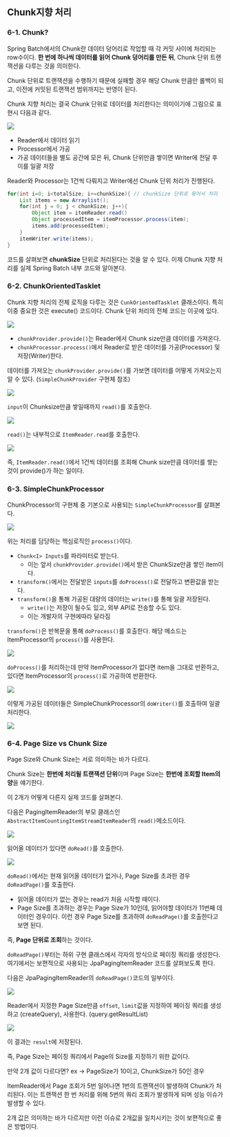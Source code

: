 ## Chunk지향 처리

### 6-1. Chunk?

Spring Batch에서의 Chunk란 데이터 덩어리로 작업할 때 각 커밋 사이에 처리되는 row수이다. **한 번에 하나씩 데이터를 읽어 Chunk 덩어리를 만든 뒤**, Chunk 단위 트랜잭션을 다루는 것을 의미한다. 

Chunk 단위로 트랜잭션을 수행하기 때문에 실패할 경우 해당 Chunk 만큼만 롤백이 되고, 이전에 커밋된 트랜잭션 범위까지는 반영이 된다.

Chunk 지향 처리는 결국 Chunk 단위로 데이터를 처리한다는 의미이기에 그림으로 표현시 다음과 같다.

![](./image/6-1.png)

- Reader에서 데이터 읽기
- Processor에서 가공
- 가공 데이터들을 별도 공간에 모은 뒤, Chunk 단위만큼 쌓이면 Writer에 전달 후 이를 일괄 저장

Reader와 Processor는 1건씩 다뤄지고 Writer에선 Chunk 단위 처리가 진행된다.

```java
for(int i=0; i<totalSize; i+=chunkSize){ // chunkSize 단위로 묶어서 처리
    List items = new Arraylist();
    for(int j = 0; j < chunkSize; j++){
        Object item = itemReader.read()
        Object processedItem = itemProcessor.process(item);
        items.add(processedItem);
    }
    itemWriter.write(items);
}
```

코드를 살펴보면 **chunkSize** 단위로 처리된다는 것을 알 수 있다. 이제 Chunk 지향 처리를 실제 Spring Batch 내부 코드와 알아본다.

### 6-2. ChunkOrientedTasklet

Chunk 지향 처리의 전체 로직을 다루는 것은 `CunkOrientedTasklet` 클래스이다. 특히 이중 중요한 것은 execute() 코드이다. Chunk 단위 처리의 전체 코드는 이곳에 있다.

![](./image/6-2.png)

- `chunkProvider.provide()`는 Reader에서 Chunk size만큼 데이터를 가져온다.
- `chunkProcessor.process()`에서 Reader로 받은 데이터를 가공(Processor) 및 저장(Writer)한다.

데이터를 가져오는 `chunkProvider.provide()`를 가보면 데이터를 어떻게 가져오는지 알 수 있다. (`SimpleChunkProvider` 구현체 참조)

![](./image/6-3.png)

`input`이 Chunksize만큼 쌓일때까지 `read()`를 호출한다.

![](./image/6-4.png)

`read()`는 내부적으로 `ItemReader.read`를 호출한다.

![](./image/6-5.png)

즉, `ItemReader.read()`에서 1건씩 데이터를 조회해 Chunk size만큼 데이터를 쌓는 것이 provide()가 하는 일이다.

### 6-3. SimpleChunkProcessor

 ChunkProcessor의 구현체 중 기본으로 사용되는 `SimpleChunkProcessor`를 살펴본다.

![](./image/6-6.png)

위는 처리를 담당하는 핵심로직인 `process()`이다.

- `Chunk<I> Inputs`를 파라미터로 받는다.
    - 이는 앞서 `chunkProvider.provide()`에서 받은 ChunkSize만큼 쌓인 item이다.
- `transform()`에서는 전달받은 `inputs`를 `doProcess()`로 전달하고 변환값을 받는다.
- `transform()`을 통해 가공된 대량의 데이터는 `write()`를 통해 일괄 저장된다.
    - `write()`는 저장이 될수도 있고, 외부 API로 전송할 수도 있다.
    - 이는 개발자의 구현에따라 달라짐

`transform()`은 반복문을 통해 `doProcess()`를 호출한다. 해당 메소드는 ItemProcessor의 `process()`를 사용한다.

![](./image/6-7.png)

`doProcess()`를 처리하는데 만약 ItemProcessor가 없다면 item을 그대로 반환하고, 있다면 ItemProcessor의 `process()`로 가공하여 반환한다.

![](./image/6-8.png)

이렇게 가공된 데이터들은 SimpleChunkProcessor의 `doWriter()`를 호출하여 일괄 처리한다.

![](./image/6-9.png)

### 6-4. Page Size vs Chunk Size

Page Size와 Chunk Size는 서로 의미하는 바가 다르다.

Chunk Size는 **한번에 처리될 트랜잭션 단위**이며 Page Size는 **한번에 조회할 Item의 양**을 얘기한다.

이 2개가 어떻게 다른지 실제 코드를 살펴본다.

다음은 PagingItemReader의 부모 클래스인 `AbstractItemCountingItemStreamItemReader`의 `read()`메소드이다.

![](./image/6-10.png)

읽어올 데이터가 있다면 `doRead()`를 호출한다.

![](./image/6-11.png)

`doRead()`에서는 현재 읽어올 데이터가 없거나, Page Size를 초과한 경우 `doReadPage()`를 호출한다. 

- 읽어올 데이터가 없는 경우는 read가 처음 시작할 때이다.
- Page Size를 초과하는 경우는 Page Size가 10인데, 읽어야할 데이터가 11번째 데이터인 경우이다. 이런 경우 Page Size를 초과하여 `doReadPage()`를 호출한다고 보면 된다.

즉, **Page 단위로 조회**하는 것이다.

`doReadPage()`부터는 하위 구현 클래스에서 각자의 방식으로 페이징 쿼리를 생성한다. 여기에서는 보편적으로 사용되는 JpaPagingItemReader 코드를 살펴보도록 한다.

다음은 JpaPagingItemReader의 `doReadPage()`코드의 일부이다.

![](./image/6-12.png)

Reader에서 지정한 Page Size만큼 `offset`, `limit`값을 지정하여 페이징 쿼리를 생성하고 (createQuery), 사용한다. (query.getResultList)

![](./image/6-13.png)

이 결과는 `result`에 저장된다.

즉, Page Size는 페이징 쿼리에서 Page의 Size를 지정하기 위한 값이다.

만약 2개 값이 다르다면? ex → PageSize가 10이고, ChunkSize가 50인 경우

ItemReader에서 Page 조회가 5번 일어나면 1번의 트랜잭션이 발생하여 Chunk가 처리된다. 이는 트랜잭션 한 번 처리를 위해 5번의 쿼리 조회가 발생하게 되며 성능 이슈가 발생할 수 있다.

2개 값은 의미하는 바가 다르지만 이런 이슈로 2개값을 일치시키는 것이 보편적으로 좋은 방법이다.